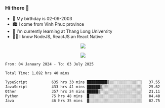 ### Hi there 👋
- 🎂 My birthday is 02-09-2003
- 🏙️ I come from Vinh Phuc province
- 🌱 I’m currently learning at Thang Long University
- 🧑‍💻 I know NodeJS, ReactJS an React Native
<p align="center"><img src="https://github-readme-stats.vercel.app/api?username=tmquang0209&show_icons=true&theme=gradient"></p>
<p align="center"><img src="https://github-readme-stats.vercel.app/api/top-langs/?username=tmquang0209&hide=scss,css&langs_count=10"></p>
<!--START_SECTION:waka-->

```txt
From: 04 January 2024 - To: 03 July 2025

Total Time: 1,692 hrs 40 mins

TypeScript           635 hrs 33 mins █████████▒░░░░░░░░░░░░░░░   37.55 %
JavaScript           433 hrs 41 mins ██████▒░░░░░░░░░░░░░░░░░░   25.62 %
Other                357 hrs 24 mins █████▒░░░░░░░░░░░░░░░░░░░   21.11 %
Python               75 hrs 48 mins  █░░░░░░░░░░░░░░░░░░░░░░░░   04.48 %
Java                 46 hrs 35 mins  ▓░░░░░░░░░░░░░░░░░░░░░░░░   02.75 %
```

<!--END_SECTION:waka-->
